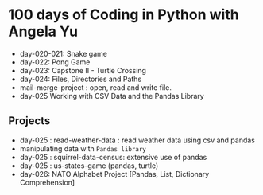 # 100 days of Coding in Python with Angela Yu
- day-020-021: Snake game
- day-022: Pong Game
- day-023: Capstone II - Turtle Crossing
- day-024: Files, Directories and Paths
- mail-merge-project : open, read and write file.
- day-025 Working with CSV Data and the Pandas Library



## Projects
- day-025 : read-weather-data : read weather data using csv and pandas
- manipulating data with `Pandas library`
- day-025 : squirrel-data-census: extensive use of pandas
- day-025 : us-states-game (pandas, turtle)
- day-026: NATO Alphabet Project [Pandas, List, Dictionary Comprehension]
